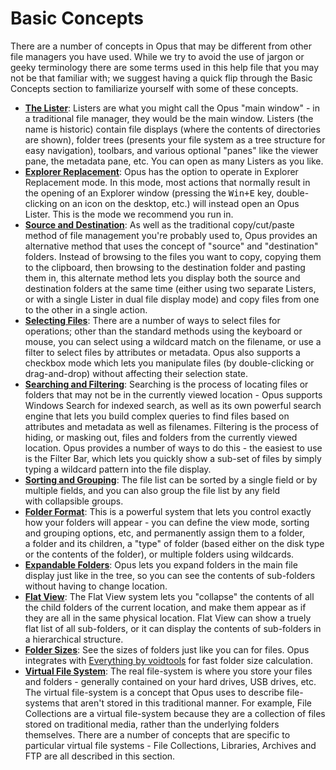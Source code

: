 # Basic Concepts

There are a number of concepts in Opus that may be different from other file managers you have used. While we try to avoid the use of jargon or geeky terminology there are some terms used in this help file that you may not be that familiar with; we suggest having a quick flip through the Basic Concepts section to familiarize yourself with some of these concepts.

- **[The Lister](/Manual/basic_concepts/the_lister/README.md)**: Listers are what you might call the Opus "main window" - in a traditional file manager, they would be the main window. Listers (the name is historic) contain file displays (where the contents of directories are shown), folder trees (presents your file system as a tree structure for easy navigation), toolbars, and various optional "panes" like the viewer pane, the metadata pane, etc. You can open as many Listers as you like.
- **[Explorer Replacement](/Manual/basic_concepts/explorer_replacement.md)**: Opus has the option to operate in Explorer Replacement mode. In this mode, most actions that normally result in the opening of an Explorer window (pressing the <kbd>Win+E</kbd> key, double-clicking on an icon on the desktop, etc.) will instead open an Opus Lister. This is the mode we recommend you run in.
- **[Source and Destination](/Manual/basic_concepts/source_and_destination.md)**: As well as the traditional copy/cut/paste method of file management you're probably used to, Opus provides an alternative method that uses the concept of "source" and "destination" folders. Instead of browsing to the files you want to copy, copying them to the clipboard, then browsing to the destination folder and pasting them in, this alternate method lets you display both the source and destination folders at the same time (either using two separate Listers, or with a single Lister in dual file display mode) and copy files from one to the other in a single action.
- **[Selecting Files](/Manual/basic_concepts/selecting_files/README.md)**: There are a number of ways to select files for operations; other than the standard methods using the keyboard or mouse, you can select using a wildcard match on the filename, or use a filter to select files by attributes or metadata. Opus also supports a checkbox mode which lets you manipulate files (by double-clicking or drag-and-drop) without affecting their selection state.
- **[Searching and Filtering](/Manual/basic_concepts/searching_and_filtering/README.md)**: Searching is the process of locating files or folders that may not be in the currently viewed location - Opus supports Windows Search for indexed search, as well as its own powerful search engine that lets you build complex queries to find files based on attributes and metadata as well as filenames. Filtering is the process of hiding, or masking out, files and folders from the currently viewed location. Opus provides a number of ways to do this - the easiest to use is the Filter Bar, which lets you quickly show a sub-set of files by simply typing a wildcard pattern into the file display.
- **[Sorting and Grouping](/Manual/basic_concepts/sorting_and_grouping/README.md)**: The file list can be sorted by a single field or by multiple fields, and you can also group the file list by any field with collapsible groups.
- **[Folder Format](/Manual/basic_concepts/folder_options/README.md)**: This is a powerful system that lets you control exactly how your folders will appear - you can define the view mode, sorting and grouping options, etc, and permanently assign them to a folder, a folder and its children, a "type" of folder (based either on the disk type or the contents of the folder), or multiple folders using wildcards. 
- **[Expandable Folders](/Manual/basic_concepts/expandable_folders.md)**: Opus lets you expand folders in the main file display just like in the tree, so you can see the contents of sub-folders without having to change location.
- **[Flat View](/Manual/basic_concepts/flat_view.md)**: The Flat View system lets you "collapse" the contents of all the child folders of the current location, and make them appear as if they are all in the same physical location. Flat View can show a truely flat list of all sub-folders, or it can display the contents of sub-folders in a hierarchical structure.
- **[Folder Sizes](/Manual/basic_concepts/folder_sizes.md)**: See the sizes of folders just like you can for files. Opus integrates with [Everything by voidtools](https://voidtools.com) for fast folder size calculation.
- **[Virtual File System](/Manual/basic_concepts/virtual_file_system/README.md)**: The real file-system is where you store your files and folders - generally contained on your hard drives, USB drives, etc. The virtual file-system is a concept that Opus uses to describe file-systems that aren't stored in this traditional manner. For example, File Collections are a virtual file-system because they are a collection of files stored on traditional media, rather than the underlying folders themselves. There are a number of concepts that are specific to particular virtual file systems - File Collections, Libraries, Archives and FTP are all described in this section.
